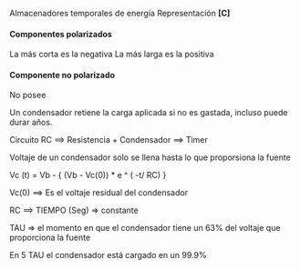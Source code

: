 Almacenadores temporales de energía
Representación **[C]**

#### Componentes polarizados
La más corta es la negativa
La más larga es la positiva

#### Componente no polarizado
No posee 

Un condensador retiene la carga aplicada si no es gastada, incluso puede durar años.


Circuito RC ==> Resistencia + Condensador ==> Timer

Voltaje de un condensador solo se llena hasta lo que proporsiona la fuente

Vc (t) = Vb - { (Vb - Vc(0)) * e ^ ( -t/ RC) }

Vc(0) ==> Es el voltaje residual del condensador

RC ==> TIEMPO (Seg) => constante

TAU => el momento en que el condensador tiene un 63% del voltaje que proporciona la fuente

En 5 TAU el condensador está cargado en un 99.9%


